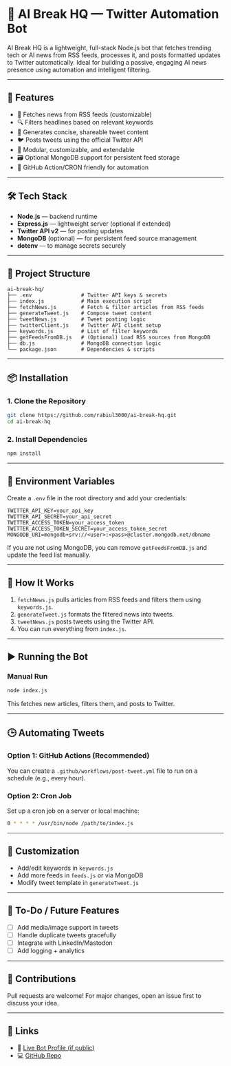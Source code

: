 # 🧠 AI Break HQ — Twitter Automation Bot

AI Break HQ is a lightweight, full-stack Node.js bot that fetches trending tech or AI news from RSS feeds, processes it, and posts formatted updates to Twitter automatically. Ideal for building a passive, engaging AI news presence using automation and intelligent filtering.

---

## 🚀 Features

* 🔁 Fetches news from RSS feeds (customizable)
* 🔍 Filters headlines based on relevant keywords
* 🧠 Generates concise, shareable tweet content
* 🐦 Posts tweets using the official Twitter API
* 🧰 Modular, customizable, and extendable
* 🗃️ Optional MongoDB support for persistent feed storage
* 🔄 GitHub Action/CRON friendly for automation

---

## 🛠️ Tech Stack

* **Node.js** — backend runtime
* **Express.js** — lightweight server (optional if extended)
* **Twitter API v2** — for posting updates
* **MongoDB** (optional) — for persistent feed source management
* **dotenv** — to manage secrets securely

---

## 📁 Project Structure

```
ai-break-hq/
├── .env                # Twitter API keys & secrets
├── index.js            # Main execution script
├── fetchNews.js        # Fetch & filter articles from RSS feeds
├── generateTweet.js    # Compose tweet content
├── tweetNews.js        # Tweet posting logic
├── twitterClient.js    # Twitter API client setup
├── keywords.js         # List of filter keywords
├── getFeedsFromDB.js   # (Optional) Load RSS sources from MongoDB
├── db.js               # MongoDB connection logic
└── package.json        # Dependencies & scripts
```

---

## 📦 Installation

### 1. Clone the Repository

```bash
git clone https://github.com/rabiul3000/ai-break-hq.git
cd ai-break-hq
```

### 2. Install Dependencies

```bash
npm install
```

---

## 🔐 Environment Variables

Create a `.env` file in the root directory and add your credentials:

```
TWITTER_API_KEY=your_api_key
TWITTER_API_SECRET=your_api_secret
TWITTER_ACCESS_TOKEN=your_access_token
TWITTER_ACCESS_TOKEN_SECRET=your_access_token_secret
MONGODB_URI=mongodb+srv://<user>:<pass>@cluster.mongodb.net/dbname
```

If you are not using MongoDB, you can remove `getFeedsFromDB.js` and update the feed list manually.

---

## 🧪 How It Works

1. `fetchNews.js` pulls articles from RSS feeds and filters them using `keywords.js`.
2. `generateTweet.js` formats the filtered news into tweets.
3. `tweetNews.js` posts tweets using the Twitter API.
4. You can run everything from `index.js`.

---

## ▶️ Running the Bot

### Manual Run

```bash
node index.js
```

This fetches new articles, filters them, and posts to Twitter.

---

## 🕒 Automating Tweets

### Option 1: GitHub Actions (Recommended)

You can create a `.github/workflows/post-tweet.yml` file to run on a schedule (e.g., every hour).

### Option 2: Cron Job

Set up a cron job on a server or local machine:

```bash
0 * * * * /usr/bin/node /path/to/index.js
```

---

## 🧠 Customization

* Add/edit keywords in `keywords.js`
* Add more feeds in `feeds.js` or via MongoDB
* Modify tweet template in `generateTweet.js`

---

## 📌 To-Do / Future Features

* [ ] Add media/image support in tweets
* [ ] Handle duplicate tweets gracefully
* [ ] Integrate with LinkedIn/Mastodon
* [ ] Add logging + analytics

---

## 🙌 Contributions

Pull requests are welcome! For major changes, open an issue first to discuss your idea.

---

## 🔗 Links

* 🔴 [Live Bot Profile (if public)](https://twitter.com/your_bot_username)
* 💻 [GitHub Repo](https://github.com/rabiul3000/ai-break-hq)
